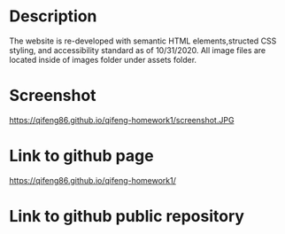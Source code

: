 # Description
The website is re-developed with semantic HTML elements,structed CSS styling, and accessibility standard as of 10/31/2020.
All image files are located inside of images folder under assets folder.

# Screenshot
https://qifeng86.github.io/qifeng-homework1/screenshot.JPG

# Link to github page
https://qifeng86.github.io/qifeng-homework1/

# Link to github public repository

